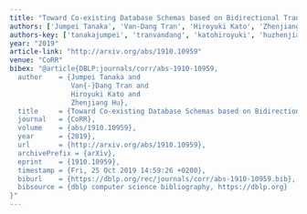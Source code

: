 ```yaml
---
title: "Toward Co-existing Database Schemas based on Bidirectional Transformation"
authors: ['Jumpei Tanaka', 'Van-Dang Tran', 'Hiroyuki Kato', 'Zhenjiang Hu']
authors-key: ['tanakajumpei', 'tranvandang', 'katohiroyuki', 'huzhenjiang']
year: "2019"
article-link: "http://arxiv.org/abs/1910.10959"
venue: "CoRR"
bibex: "@article{DBLP:journals/corr/abs-1910-10959,
  author    = {Jumpei Tanaka and
               Van{-}Dang Tran and
               Hiroyuki Kato and
               Zhenjiang Hu},
  title     = {Toward Co-existing Database Schemas based on Bidirectional Transformation},
  journal   = {CoRR},
  volume    = {abs/1910.10959},
  year      = {2019},
  url       = {http://arxiv.org/abs/1910.10959},
  archivePrefix = {arXiv},
  eprint    = {1910.10959},
  timestamp = {Fri, 25 Oct 2019 14:59:26 +0200},
  biburl    = {https://dblp.org/rec/journals/corr/abs-1910-10959.bib},
  bibsource = {dblp computer science bibliography, https://dblp.org}
}"
---
```

